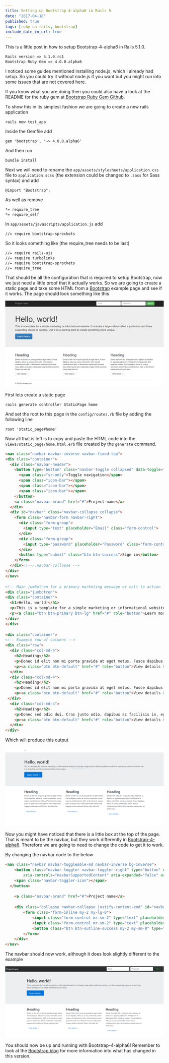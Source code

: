 ```yaml
---
title: Setting up Bootstrap-4-alpha6 in Rails 5
date: "2017-04-18"
published: true
tags: [ruby on rails, bootstrap]
include_date_in_url: true
---
```


This is a little post in how to setup Bootstrap-4-alpha6 in Rails 5.1.0.

```
Rails version => 5.1.0.rc1
Bootstrap Ruby Gem => 4.0.0.alpha6
```

I noticed some guides mentioned installing node.js, which I already had setup. So you could try it without node.js if you want but you might run into some issues that are not covered here.

If you know what you are doing then you could also have a look at the README for the ruby gem at [Bootstrap Ruby Gem Github](https://github.com/twbs/bootstrap-rubygem).

To show this in its simplest fashion we are going to create a new rails application

```
rails new test_app
```

Inside the Gemfile add

```
gem 'bootstrap', '~> 4.0.0.alpha6'
```

And then run

```
bundle install
```

Next we will need to rename the `app/assets/stylesheets/application.css` file to `application.scss` (the extension could be changed to `.sass` for Sass syntax) and add

```
@import "Bootstrap";
```

As well as remove

```
*= require_tree
*= require_self
```

In `app/assets/javascripts/application.js` add

```
//= require bootstrap-sprockets
```

So it looks something like (the require_tree needs to be last)

```
//= require rails-ujs
//= require turbolinks
//= require bootstrap-sprockets
//= require_tree
```

That should be all the configuration that is required to setup Bootstrap, now we just need a little proof that it actually works. So we are going to create a static page and take some HTML from a [Bootstrap](http://getbootstrap.com/examples/jumbotron/) example page and see if it works. The page should look something like this

![Bootstrap example](./bootstrap_original.png)

First lets create a static page

```
rails generate controller StaticPage home
```

And set the root to this page in the `config/routes.rb` file by adding the following line

```
root 'static_page#home'
```

Now all that is left is to copy and paste the HTML code into the `views/static_page/home.html.erb` file created by the `generate` command.

```html
<nav class="navbar navbar-inverse navbar-fixed-top">
<div class="container">
  <div class="navbar-header">
    <button type="button" class="navbar-toggle collapsed" data-toggle="collapse" data-target="#navbar" aria-expanded="false" aria-controls="navbar">
      <span class="sr-only">Toggle navigation</span>
      <span class="icon-bar"></span>
      <span class="icon-bar"></span>
      <span class="icon-bar"></span>
    </button>
    <a class="navbar-brand" href="#">Project name</a>
  </div>
  <div id="navbar" class="navbar-collapse collapse">
    <form class="navbar-form navbar-right">
      <div class="form-group">
        <input type="text" placeholder="Email" class="form-control">
      </div>
      <div class="form-group">
        <input type="password" placeholder="Password" class="form-control">
      </div>
      <button type="submit" class="btn btn-success">Sign in</button>
    </form>
  </div><!--/.navbar-collapse -->
</div>
</nav>

<!-- Main jumbotron for a primary marketing message or call to action -->
<div class="jumbotron">
<div class="container">
  <h1>Hello, world!</h1>
  <p>This is a template for a simple marketing or informational website. It includes a large callout called a jumbotron and three supporting pieces of content. Use it as a starting point to create something more unique.</p>
  <p><a class="btn btn-primary btn-lg" href="#" role="button">Learn more &raquo;</a></p>
</div>
</div>

<div class="container">
<!-- Example row of columns -->
<div class="row">
  <div class="col-md-4">
    <h2>Heading</h2>
    <p>Donec id elit non mi porta gravida at eget metus. Fusce dapibus, tellus ac cursus commodo, tortor mauris condimentum nibh, ut fermentum massa justo sit amet risus. Etiam porta sem malesuada magna mollis euismod. Donec sed odio dui. </p>
    <p><a class="btn btn-default" href="#" role="button">View details &raquo;</a></p>
  </div>
  <div class="col-md-4">
    <h2>Heading</h2>
    <p>Donec id elit non mi porta gravida at eget metus. Fusce dapibus, tellus ac cursus commodo, tortor mauris condimentum nibh, ut fermentum massa justo sit amet risus. Etiam porta sem malesuada magna mollis euismod. Donec sed odio dui. </p>
    <p><a class="btn btn-default" href="#" role="button">View details &raquo;</a></p>
 </div>
  <div class="col-md-4">
    <h2>Heading</h2>
    <p>Donec sed odio dui. Cras justo odio, dapibus ac facilisis in, egestas eget quam. Vestibulum id ligula porta felis euismod semper. Fusce dapibus, tellus ac cursus commodo, tortor mauris condimentum nibh, ut fermentum massa justo sit amet risus.</p>
    <p><a class="btn btn-default" href="#" role="button">View details &raquo;</a></p>
  </div>
</div>
```

Which will produce this output

![Not working correctly](./bootstrap_not_working.png)

Now you might have noticed that there is a little box at the top of the page. That is meant to be the navbar, but they work differently in [Bootstrap-4-alpha6](http://blog.getbootstrap.com/2017/01/06/bootstrap-4-alpha-6/). Therefore we are going to need to change the code to get it to work.

By changing the navbar code to the below

```html
<nav class="navbar navbar-toggleable-md navbar-inverse bg-inverse">
    <button class="navbar-toggler navbar-toggler-right" type="button" data-toggle="collapse" data-target="#navbarSupportedContent"
        aria-controls="navbarSupportedContent" aria-expanded="false" aria-label="Toggle navigation">
    <span class="navbar-toggler-icon"></span>
  </button>

    <a class="navbar-brand" href="#">Project name</a>

    <div class="collapse navbar-collapse justify-content-end" id="navbarSupportedContent">
        <form class="form-inline my-2 my-lg-0">
            <input class="form-control mr-sm-2" type="text" placeholder="Email">
            <input class="form-control mr-sm-2" type="text" placeholder="Password">
            <button class="btn btn-outline-success my-2 my-sm-0" type="submit">Sign in</button>
        </form>
    </div>
</nav>
```

The navbar should now work, although it does look slightly different to the example

![Working correctly](./bootstrap_working.png)

You should now be up and running with Bootstrap-4-alpha6! Remember to look at the [Bootstrap blog](http://blog.getbootstrap.com/2017/01/06/bootstrap-4-alpha-6/) for more information into what has changed in this version.